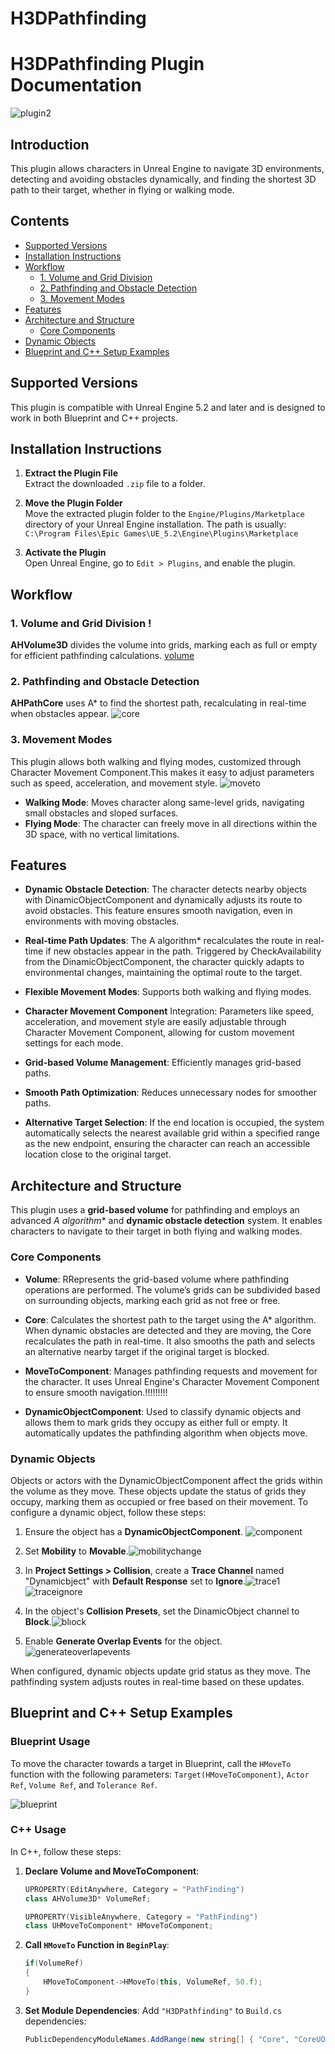 # H3DPathfinding
# H3DPathfinding Plugin Documentation
![plugin2](https://github.com/user-attachments/assets/0666c145-b0f7-412e-ae80-6483a3ec8195)

## Introduction
This plugin allows characters in Unreal Engine to navigate 3D environments, detecting and avoiding obstacles dynamically, and finding the shortest 3D path to their target, whether in flying or walking mode.

## Contents

- [Supported Versions](#supported-versions)
- [Installation Instructions](#installation-instructions)
- [Workflow](#workflow)
  - [1. Volume and Grid Division](#1-volume-and-grid-division)
  - [2. Pathfinding and Obstacle Detection](#2-pathfinding-and-obstacle-detection)
  - [3. Movement Modes](#3-movement-modes)
- [Features](#features)
- [Architecture and Structure](#architecture-and-structure)
  - [Core Components](#core-components)
- [Dynamic Objects](#dynamic-objects)
- [Blueprint and C++ Setup Examples](#blueprint-and-c-setup-examples)

## Supported Versions
This plugin is compatible with Unreal Engine 5.2 and later and is designed to work in both Blueprint and C++ projects.

## Installation Instructions

1. **Extract the Plugin File**  
   Extract the downloaded `.zip` file to a folder.

2. **Move the Plugin Folder**  
   Move the extracted plugin folder to the `Engine/Plugins/Marketplace` directory of your Unreal Engine installation. The path is usually:  
   `C:\Program Files\Epic Games\UE_5.2\Engine\Plugins\Marketplace`

3. **Activate the Plugin**  
   Open Unreal Engine, go to `Edit > Plugins`, and enable the plugin.

## Workflow

### 1. Volume and Grid Division !
**AHVolume3D** divides the volume into grids, marking each as full or empty for efficient pathfinding calculations. [volume](https://github.com/user-attachments/assets/daa5fc5a-523b-48d2-ac0d-e8b1741929b5)

### 2. Pathfinding and Obstacle Detection 
**AHPathCore** uses A* to find the shortest path, recalculating in real-time when obstacles appear. ![core](https://github.com/user-attachments/assets/3c68786d-9794-4b76-a9b3-e1baf16430d1)

### 3. Movement Modes
This plugin allows both walking and flying modes, customized through Character Movement Component.This makes it easy to adjust parameters such as speed, acceleration, and movement style. ![moveto](https://github.com/user-attachments/assets/62e16a9e-ddf8-4298-a4ee-d1ab36a36276)

- **Walking Mode**: Moves character along same-level grids, navigating small obstacles and sloped surfaces.
- **Flying Mode**: The character can freely move in all directions within the 3D space, with no vertical limitations.

## Features

- **Dynamic Obstacle Detection**: The character detects nearby objects with DinamicObjectComponent and dynamically adjusts its route to avoid obstacles.
  This feature ensures smooth navigation, even in environments with moving obstacles.

- **Real-time Path Updates**: The A algorithm* recalculates the route in real-time if new obstacles appear in the path.
   Triggered by CheckAvailability from the DinamicObjectComponent, the character quickly adapts to environmental changes, maintaining the optimal route to the target.
  
- **Flexible Movement Modes**: Supports both walking and flying modes.
  
- **Character Movement Component** Integration: Parameters like speed, acceleration, and movement style are easily adjustable through Character Movement Component, allowing for custom movement settings for each mode.
  
- **Grid-based Volume Management**: Efficiently manages grid-based paths.
  
- **Smooth Path Optimization**: Reduces unnecessary nodes for smoother paths.

- **Alternative Target Selection**: If the end location is occupied, the system automatically selects the nearest available grid within a specified range as the new endpoint, ensuring the character can reach an accessible location close to the original target.

## Architecture and Structure

This plugin uses a **grid-based volume** for pathfinding and employs an advanced **A* algorithm** and **dynamic obstacle detection** system. It enables characters to navigate to their target in both flying and walking modes.

### Core Components

- **Volume**: RRepresents the grid-based volume where pathfinding operations are performed. The volume’s grids can be subdivided based on surrounding objects, marking each grid as not free or free.

- **Core**: Calculates the shortest path to the target using the A* algorithm. When dynamic obstacles are detected and they are moving, the Core recalculates the path in real-time. It also smooths the path and selects an alternative nearby target if the original target is blocked.

- **MoveToComponent**: Manages pathfinding requests and movement for the character. It uses Unreal Engine's Character Movement Component to ensure smooth navigation.!!!!!!!!!

- **DynamicObjectComponent**: Used to classify dynamic objects and allows them to mark grids they occupy as either full or empty. It automatically updates the pathfinding algorithm when objects move.

### Dynamic Objects

Objects or actors with the DynamicObjectComponent affect the grids within the volume as they move.
These objects update the status of grids they occupy, marking them as occupied or free based on their movement. To configure a dynamic object, follow these steps:

1. Ensure the object has a **DynamicObjectComponent**.  ![component](https://github.com/user-attachments/assets/c80a66ed-f54f-4f14-94b0-9934fc70cf46)

2. Set **Mobility** to **Movable**.![mobilitychange](https://github.com/user-attachments/assets/d06e51f0-b66b-4cee-8c5f-0c556698cc62)
3. In **Project Settings > Collision**, create a **Trace Channel** named "Dynamicbject" with **Default Response** set to **Ignore**.![trace1](https://github.com/user-attachments/assets/4c5266c4-28d0-40d6-8732-cee44ca6da6b)
![traceignore](https://github.com/user-attachments/assets/8040e26c-9a9b-46c5-b054-f3d578cb4ef7)


4. In the object's **Collision Presets**, set the DinamicObject channel to **Block**.![blıock](https://github.com/user-attachments/assets/134e5587-b5d0-4d53-89dd-067ee7466b7f)

5. Enable **Generate Overlap Events** for the object.![generateoverlapevents](https://github.com/user-attachments/assets/5965b8d6-ddf0-420b-a411-05150fa115a5)


When configured, dynamic objects update grid status as they move. The pathfinding system adjusts routes in real-time based on these updates.

## Blueprint and C++ Setup Examples

### Blueprint Usage
To move the character towards a target in Blueprint, call the `HMoveTo` function with the following parameters: `Target(HMoveToComponent)`, `Actor Ref`, `Volume Ref`, and `Tolerance Ref`.

![blueprint](https://github.com/user-attachments/assets/a16f0eab-6e16-426a-b5d2-c4278f6ba00a)

### C++ Usage
In C++, follow these steps:

1. **Declare Volume and MoveToComponent**:
    ```cpp
    UPROPERTY(EditAnywhere, Category = "PathFinding")
    class AHVolume3D* VolumeRef;

    UPROPERTY(VisibleAnywhere, Category = "PathFinding")
    class UHMoveToComponent* HMoveToComponent;
    ```

2. **Call `HMoveTo` Function in `BeginPlay`**:
    ```cpp
    if(VolumeRef)
    {
        HMoveToComponent->HMoveTo(this, VolumeRef, 50.f);
    }
    ```

3. **Set Module Dependencies**:
    Add `"H3DPathfinding"` to `Build.cs` dependencies:
    ```csharp
    PublicDependencyModuleNames.AddRange(new string[] { "Core", "CoreUObject", "Engine", "InputCore", "HeadMountedDisplay", "EnhancedInput", "H3DPathfinding" });
    ```


